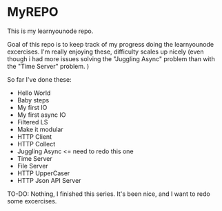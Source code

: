 # MyREPO
This is my learnyounode repo. 

Goal of this repo is to keep track of my progress doing the learnyounode excercises. 
I'm really enjoying these, difficulty scales up nicely (even though i had more issues solving the "Juggling Async" problem than with the "Time Server" problem. )

So far I've done these: 
* Hello World
* Baby steps
* My first IO
* My first async IO
* Filtered LS
* Make it modular
* HTTP Client
* HTTP Collect
* Juggling Async <= need to redo this one
* Time Server
* File Server
* HTTP UpperCaser
* HTTP Json API Server

TO-DO: 
Nothing, I finished this series. It's been nice, and I want to redo some excercises. 

